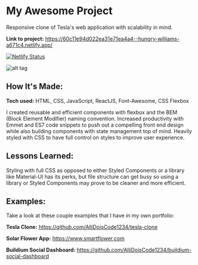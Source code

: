 # My Awesome Project
Responsive clone of Tesla's web application with scalability in mind. 


**Link to project:** https://60c11e94d022ea31e71ea4a4--hungry-williams-a671c4.netlify.app/

[![Netlify Status](https://api.netlify.com/api/v1/badges/7abc2832-a50e-44b2-9bde-7b1aa53ecd0d/deploy-status)](https://app.netlify.com/sites/twitch-clone-by-jamesfowlerdev/deploys)

![alt tag](https://i.imgur.com/RJ2fC4M.png)

## How It's Made:

**Tech used:** HTML, CSS, JavaScript, ReactJS, Font-Awesome, CSS Flexbox

I created reusable and efficient components with flexbox and the BEM (Block Element Modifier) naming convention. Increased productivity with Emmet and ES7 code snippets to push out a compelling front end design while also building components with state management top of mind. Heavily styled with CSS to have full control on styles to improve user experience. 

## Lessons Learned:

Styling with full CSS as opposed to either Styled Components or a library like Material-UI has its perks, but file structure can get busy so using a library or Styled Components may prove to be cleaner and more efficient. 

## Examples:
Take a look at these couple examples that I have in my own portfolio:

**Tesla Clone:** https://github.com/AlliDoisCode1234/tesla-clone

**Solar Flower App:** https://www.smartflower.com

**Buildium Social Dashboard:** https://github.com/AlliDoisCode1234/buildium-social-dashboard

